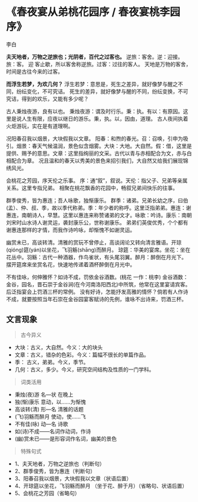 <link href="../../css/style.css" rel="stylesheet" type="text/css" />

# 《春夜宴从弟桃花园序 / 春夜宴桃李园序》

<span class="r">李白

<div class="p">

**夫天地者，万物之逆旅也；光阴者，百代之过客也。**
<span class="comment">逆旅：客舍。逆：迎接。旅：客。 迎 客止歇，所以客舍称逆旅。过客：过往的客人。</span>
<span class="translation">天地是万物的客舍，时间是古往今来的过客。</span>

**而浮生若梦，为欢几何？**
<span class="comment">浮生若梦：意思是，死生之差异，就好像梦与醒之不同，纷纭变化，不可究诘。</span>
<span class="translation">死生的差异，就好像梦与醒的不同，纷纭变换，不可究诘，得到的欢乐，又能有多少呢？</span>

古人秉烛夜游，良有以也。
<span class="comment">秉烛夜游：谓及时行乐。秉：执。有以：有原因。这里是说人生有限，应夜以继日的游乐。秉，执。以，因由，道理。</span>
<span class="translation">古人夜间执着火炬游玩，实在是有道理啊。</span>

况阳春召我以烟景，大块假我以文章。
<span class="comment">阳春：和煦的春光。召：召唤，引申为吸引。烟景：春天气候温润，景色似含烟雾。大块：大地。大自然。假：借，这里是提供、赐予的意思。文章：这里指绚丽的文采。古代以青与赤相配合为文，赤与白相配合为章。</span>
<span class="translation">况且温和的春天以秀美的景色来招引我们，大自然又给我们展现锦绣风光。</span>

会桃花之芳园，序天伦之乐事。
<span class="comment">序：通“叙”，叙说。天伦：指父子、兄弟等亲属关系。这里专指兄弟。</span>
<span class="translation">相聚在桃花飘香的花园中，畅叙兄弟间快乐的往事。</span>

群季俊秀，皆为惠连；吾人咏歌，独惭康乐。
<span class="comment">群季：诸弟。兄弟长幼之序，曰伯(孟）、仲、叔、季，故以季代称弟。季：年少者的称呼。这里泛指弟弟。惠连：谢惠连，南朝诗人，早慧。这里以惠连来称赞诸弟的文才。咏歌：吟诗。康乐：南朝刘宋时山水诗人谢灵运，袭封康乐公，世称谢康乐。</span>
<span class="translation">弟弟们英俊优秀，个个都有谢惠连那样的才情，而我作诗吟咏，却惭愧不如谢灵运。</span>

幽赏未已，高谈转清。清雅的赏玩不曾停止，高谈阔论又转向清言雅语。开琼(qióng)筵(yán)以坐花，飞羽觞(shāng)而醉月。
<span class="comment">琼筵：华美的宴席。坐花：坐在花丛中。羽觞：古代一种酒器，作鸟雀状，有头尾羽翼。醉月：醉倒在月光下。</span>
<span class="translation">摆开筵席来坐赏名花，快速地传递着酒杯醉倒在月光中。</span>

不有佳咏，何伸雅怀？如诗不成，罚依金谷酒数。(桃花 一作：桃李)
<span class="comment">金谷酒数：金谷，园名，晋石崇于金谷涧(在今河南洛阳西北)中所筑，他常在这里宴请宾客。后泛指宴会上罚酒三杯的常例。</span>
<span class="translation">没有好诗，怎能抒发高雅的情怀？倘若有人作诗不成，就要按照当年石崇在金谷园宴客赋诗的先例，谁咏不出诗来，罚酒三杯。</span>

</div>

## 文言现象

> 古今异义

- 大块：古义，大自然。今义：大的块头
- 文章：古义，错杂的色彩。今义：篇幅不很长的单篇作品。
- 季： 古义，弟弟。今义，季节。
- 几何：古义，多少。今义，研究空间结构及性质的一门学科。

> 词类活用

- 秉烛(夜)游 名—状 在晚上
- 独(惭)康乐 意动，以……为惭愧
- 高谈转(清) 形—名 清雅的话题
- (飞)羽觞而醉月 使动，使……飞
- 不有佳(咏) 动—名 诗歌
- 如(诗)不成——名词作动词，作诗
- (幽)赏未已——是形容词作名词，幽美的景色

> 特殊句式

- 1、夫天地者，万物之逆旅也（判断句）
- 2、群季俊秀，皆为惠连（判断句）
- 3、阳春召我以烟景，大块假我以文章（状语后置）
- 4、开琼筵以坐花，飞羽觞而醉月 （坐于花、醉于月）（省略句、状语后置）
- 5、会桃花之芳园（省略句）
